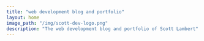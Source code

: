 ```yaml
---
title: "web development blog and portfolio"
layout: home
image_path: "/img/scott-dev-logo.png"
description: "The web development blog and portfolio of Scott Lambert"
---
```





